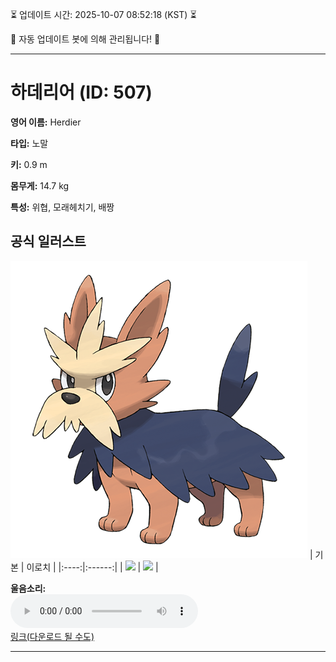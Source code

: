 
⏳ 업데이트 시간: 2025-10-07 08:52:18 (KST) ⏳

🤖 자동 업데이트 봇에 의해 관리됩니다! 🤖

---

# 하데리어 (ID: 507)
**영어 이름:** Herdier

**타입:** 노말

**키:** 0.9 m

**몸무게:** 14.7 kg

**특성:** 위협, 모래헤치기, 배짱

## 공식 일러스트
![](https://raw.githubusercontent.com/PokeAPI/sprites/master/sprites/pokemon/other/official-artwork/507.png)
| 기본 | 이로치 |
|:----:|:------:|
| <img src="http://play.pokemonshowdown.com/sprites/ani/herdier.gif" width="200"> | <img src="http://play.pokemonshowdown.com/sprites/ani-shiny/herdier.gif" width="200"> |

**울음소리:**<br><audio controls src="https://raw.githubusercontent.com/PokeAPI/cries/main/cries/pokemon/latest/507.ogg"></audio><br> [링크(다운로드 될 수도)](https://raw.githubusercontent.com/PokeAPI/cries/main/cries/pokemon/latest/507.ogg)


---
